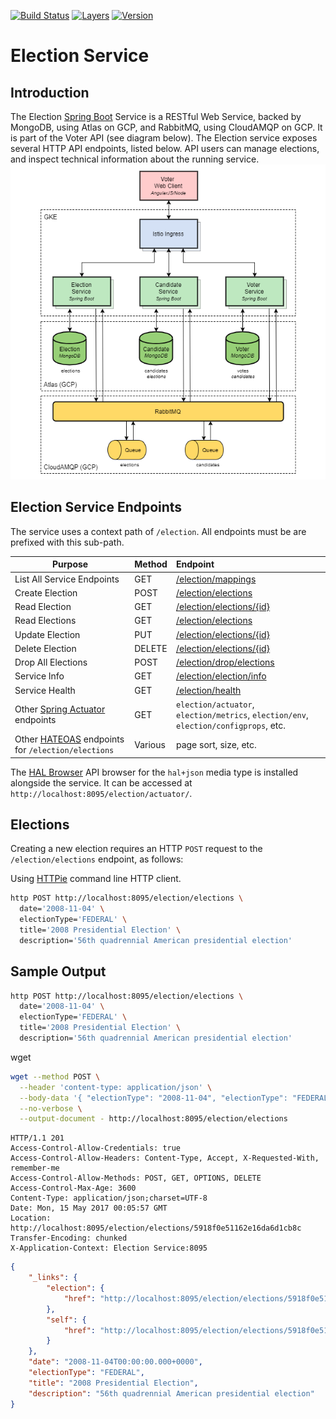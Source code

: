 [![Build Status](https://travis-ci.org/garystafford/election-service.svg?branch=gke)](https://travis-ci.org/garystafford/election-service) [![Layers](https://images.microbadger.com/badges/image/garystafford/election-service.svg)](https://microbadger.com/images/garystafford/election-service "Get your own image badge on microbadger.com") [![Version](https://images.microbadger.com/badges/version/garystafford/election-service.svg)](https://microbadger.com/images/garystafford/election-service "Get your own version badge on microbadger.com")

# Election Service

## Introduction

The Election [Spring Boot](https://projects.spring.io/spring-boot/) Service is a RESTful Web Service, backed by MongoDB, using Atlas on GCP, and RabbitMQ, using CloudAMQP on GCP. It is part of the Voter API (see diagram below). The Election service exposes several HTTP API endpoints, listed below. API users can manage elections, and inspect technical information about the running service.
![Architecture](GKE_AMPQ_v1.png)

## Election Service Endpoints

The service uses a context path of `/election`. All endpoints must be are prefixed with this sub-path.

Purpose                                                                                                                  | Method  | Endpoint
------------------------------------------------------------------------------------------------------------------------ | :------ | :-----------------------------------------------------
List All Service Endpoints                                                                                               | GET     | [/election/mappings](http://localhost:8095/election/mappings)
Create Election                                                                                                          | POST    | [/election/elections](http://localhost:8095/election/elections)
Read Election                                                                                                            | GET     | [/election/elections/{id}](http://localhost:8095/election/elections/{id})
Read Elections                                                                                                           | GET     | [/election/elections](http://localhost:8095/election/elections)
Update Election                                                                                                          | PUT     | [/election/elections/{id}](http://localhost:8095/election/elections/{id})
Delete Election                                                                                                          | DELETE  | [/election/elections/{id}](http://localhost:8095/election/elections/{id})
Drop All Elections                                                                                                       | POST    | [/election/drop/elections](http://localhost:8095/election/drop/elections)
Service Info                                                                                                             | GET     | [/election/election/info](http://localhost:8095/election/info)
Service Health                                                                                                           | GET     | [/election/health](http://localhost:8095/election/health)
Other [Spring Actuator](http://docs.spring.io/spring-boot/docs/current/reference/htmlsingle/#production-ready) endpoints | GET     | `election/actuator`, `election/metrics`, `election/env`, `election/configprops`, etc.
Other [HATEOAS](https://spring.io/guides/gs/rest-hateoas) endpoints for `/election/elections`                            | Various | page sort, size, etc.

The [HAL Browser](https://github.com/mikekelly/hal-browser) API browser for the `hal+json` media type is installed alongside the service. It can be accessed at `http://localhost:8095/election/actuator/`.

## Elections

Creating a new election requires an HTTP `POST` request to the `/election/elections` endpoint, as follows:

Using [HTTPie](https://httpie.org/) command line HTTP client.

```bash
http POST http://localhost:8095/election/elections \
  date='2008-11-04' \
  electionType='FEDERAL' \
  title='2008 Presidential Election' \
  description='56th quadrennial American presidential election'
```

## Sample Output

```bash
http POST http://localhost:8095/election/elections \
  date='2008-11-04' \
  electionType='FEDERAL' \
  title='2008 Presidential Election' \
  description='56th quadrennial American presidential election'
```

wget

```bash
wget --method POST \
  --header 'content-type: application/json' \
  --body-data '{ "electionType": "2008-11-04", "electionType": "FEDERAL", "title": "2008 Presidential Election", "description": "56th quadrennial American presidential election" }' \
  --no-verbose \
  --output-document - http://localhost:8095/election/elections
```

```text
HTTP/1.1 201
Access-Control-Allow-Credentials: true
Access-Control-Allow-Headers: Content-Type, Accept, X-Requested-With, remember-me
Access-Control-Allow-Methods: POST, GET, OPTIONS, DELETE
Access-Control-Max-Age: 3600
Content-Type: application/json;charset=UTF-8
Date: Mon, 15 May 2017 00:05:57 GMT
Location: http://localhost:8095/election/elections/5918f0e51162e16da6d1cb8c
Transfer-Encoding: chunked
X-Application-Context: Election Service:8095
```

```json
{
    "_links": {
        "election": {
            "href": "http://localhost:8095/election/elections/5918f0e51162e16da6d1cb8c"
        },
        "self": {
            "href": "http://localhost:8095/election/elections/5918f0e51162e16da6d1cb8c"
        }
    },
    "date": "2008-11-04T00:00:00.000+0000",
    "electionType": "FEDERAL",
    "title": "2008 Presidential Election",
    "description": "56th quadrennial American presidential election"
}
```
